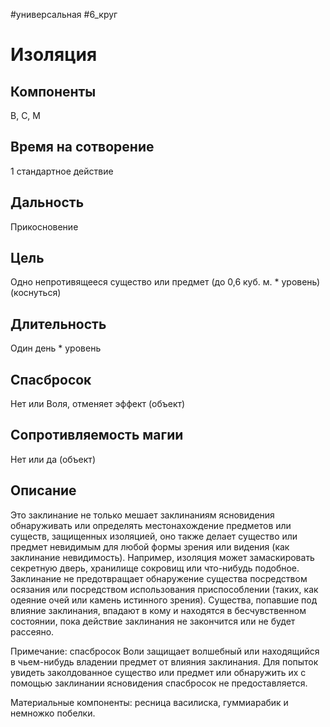 #универсальная
#6_круг
# Изоляция

## Компоненты
В, С, М

## Время на сотворение
1 стандартное действие

## Дальность
Прикосновение

## Цель
Одно непротивящееся существо или предмет (до 0,6 куб. м. * уровень) (коснуться)

## Длительность
Один день * уровень

## Спасбросок
Нет или Воля, отменяет эффект (объект)

## Сопротивляемость магии
Нет или да (объект)

## Описание
Это заклинание не только мешает заклинаниям ясновидения обнаруживать или определять местонахождение предметов или существ, защищенных изоляцией, оно также делает существо или предмет невидимым для любой формы зрения или видения (как заклинание невидимость). Например, изоляция может замаскировать секретную дверь, хранилище сокровищ или что-нибудь подобное. Заклинание не предотвращает обнаружение существа посредством осязания или посредством использования приспособлении (таких, как одеяние очей или камень истинного зрения). Существа, попавшие под влияние заклинания, впадают в кому и находятся в бесчувственном состоянии, пока действие заклинания не закончится или не будет рассеяно.

Примечание: спасбросок Воли защищает волшебный или находящийся в чьем-нибудь владении предмет от влияния заклинания. Для попыток увидеть заколдованное существо или предмет или обнаружить их с помощью заклинании ясновидения спасбросок не предоставляется.

Материальные компоненты: ресница василиска, гуммиарабик и немножко побелки.